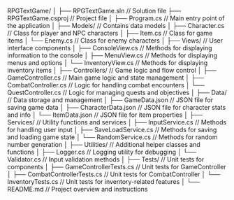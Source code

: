 ﻿RPGTextGame/
│
├── RPGTextGame.sln                   // Solution file
├── RPGTextGame.csproj                // Project file
│
├── Program.cs                         // Main entry point of the application
│
├── Models/                            // Contains data models
│   ├── Character.cs                   // Class for player and NPC characters
│   ├── Item.cs                        // Class for game items
│   └── Enemy.cs                       // Class for enemy characters
│
├── Views/                             // User interface components
│   ├── ConsoleView.cs                 // Methods for displaying information to the console
│   ├── MenuView.cs                    // Methods for displaying menus and options
│   └── InventoryView.cs               // Methods for displaying inventory items
│
├── Controllers/                       // Game logic and flow control
│   ├── GameController.cs              // Main game logic and state management
│   ├── CombatController.cs            // Logic for handling combat encounters
│   └── QuestController.cs             // Logic for managing quests and objectives
│
├── Data/                              // Data storage and management
│   ├── GameData.json                  // JSON file for saving game data
│   ├── CharacterData.json             // JSON file for character stats and info
│   └── ItemData.json                  // JSON file for item properties
│
├── Services/                          // Utility functions and services
│   ├── InputService.cs                // Methods for handling user input
│   ├── SaveLoadService.cs             // Methods for saving and loading game state
│   └── RandomService.cs               // Methods for random number generation
│
├── Utilities/                         // Additional helper classes and functions
│   ├── Logger.cs                      // Logging utility for debugging
│   └── Validator.cs                   // Input validation methods
│
├── Tests/                             // Unit tests for components
│   ├── GameControllerTests.cs         // Unit tests for GameController
│   ├── CombatControllerTests.cs       // Unit tests for CombatController
│   └── InventoryTests.cs              // Unit tests for inventory-related features
│
└── README.md                          // Project overview and instructions



